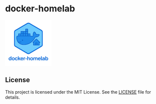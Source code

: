 # docker-homelab

<img src='docs/images/docker-homelab.png' width='150'>

## License

This project is licensed under the MIT License. See the [LICENSE](LICENSE) file for details.
